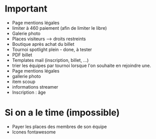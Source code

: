# Important

- Page mentions légales
- limiter à 460 paiement (afin de limiter le libre)
- Galerie photo
- Places visiteurs --> droits restreints
- Boutique après achat du billet
- Tournoi spotlight plein - done, à tester
- PDF billet
- Templates mail (inscription, billet, ...)
- trier les équipes par tournoi lorsque l'on souhaite en rejoindre une.
- Page mentions légales
- gallerie photo
- item scoup
- informations streamer
- Inscription : âge

# Si on a le time (impossible)

- Payer les places des membres de son équipe
- Icones fontawesome
